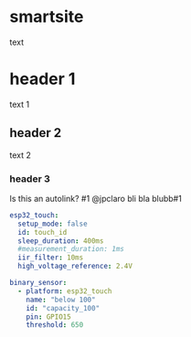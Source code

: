 # smartsite
text
# header 1
text 1
## header 2
text 2
### header 3

Is this an autolink? #1
@jpclaro
bli bla blubb#1


```yaml
esp32_touch:
  setup_mode: false
  id: touch_id
  sleep_duration: 400ms
  #measurement_duration: 1ms
  iir_filter: 10ms
  high_voltage_reference: 2.4V

binary_sensor:
  - platform: esp32_touch
    name: "below 100"
    id: "capacity_100"
    pin: GPIO15
    threshold: 650
```

